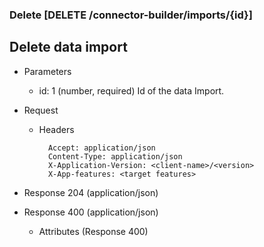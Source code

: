 ### Delete [DELETE /connector-builder/imports/{id}]

## Delete data import
+ Parameters
    + id: 1 (number, required) 
        Id of the data Import.

+ Request
    + Headers

            Accept: application/json
            Content-Type: application/json
            X-Application-Version: <client-name>/<version>
            X-App-features: <target features>

+ Response 204 (application/json)
    
+ Response 400 (application/json)
              
    + Attributes (Response 400)

<!-- include(../../error_responses.md) -->
